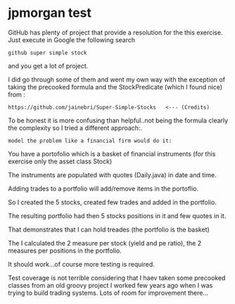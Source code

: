 # jpmorgan test


GitHub has plenty of project that provide a resolution for the this exercise. Just execute in Google the following search

    github super simple stock

and you get a lot of project.

I did go through some of them and went my own way with the exception of taking the precooked formula and the 
StockPredicate (which I found nice) from :

    https://github.com/jainebri/Super-Simple-Stocks   <--- (Credits)
    
To be honest it is more confusing than helpful..not being the formula clearly the complexity so I tried a different approach:.

    model the problem like a financial firm would do it:

You have a portofolio which is a basket of financial instruments (for this exercise only the asset class Stock)
 
The instruments are populated with quotes (Daily.java) in date and time.

Adding trades to a portfolio will add/remove items in the portoflio.

So I created the 5 stocks, created few trades and added in the portfolio.

The resulting portfolio had then 5 stocks positions in it and few quotes in it.

That demonstrates that I can hold treades (the portfolio is the basket)

The I calculated the 2 measure per stock (yield and pe ratio), the 2 measures per positions in the portfolio.
 
It should work...of course more testing is required.
 
Test coverage is not terrible considering that I haev taken some precooked classes from an old groovy project 
I worked few years ago when I was trying to build trading systems. Lots of room for improvement there...







 
